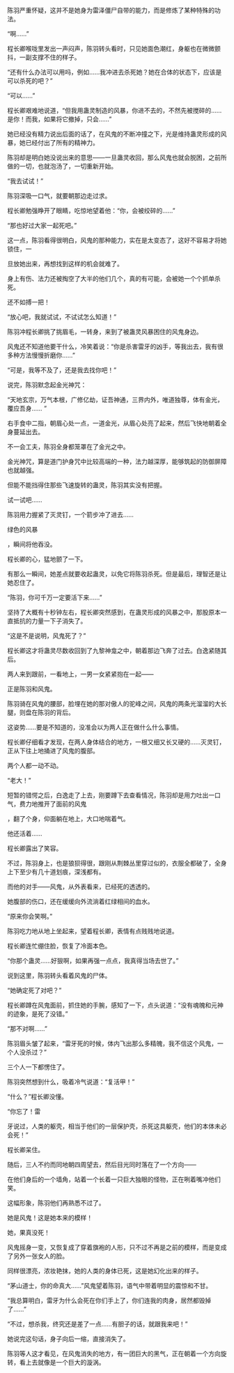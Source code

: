 陈羽严重怀疑，这并不是她身为雷泽僵尸自带的能力，而是修炼了某种特殊的功法。

“啊……”

程长卿喉咙里发出一声闷声，陈羽转头看时，只见她面色潮红，身躯也在微微颤抖，一副支撑不住的样子。

“还有什么办法可以用吗，例如……我冲进去杀死她？她在合体的状态下，应该是可以杀死的吧？”

“可以……”

程长卿艰难地说道，“但我用蛊灵制造的风暴，你进不去的，不然先被搅碎的……是你！而我，如果将它撤掉，只会……”

她已经没有精力说出后面的话了，在风鬼的不断冲撞之下，光是维持蛊灵形成的风暴，她已经付出了所有的精神力。

陈羽却是明白她没说出来的意思——一旦蛊灵收回，那么风鬼也就会脱困，之前所做的一切，也就泡汤了，一切重新开始。

“我去试试！”

陈羽深吸一口气，就要朝那边走过求。

程长卿勉强睁开了眼睛，吃惊地望着他：“你，会被绞碎的……”

“那也好过大家一起死吧。”

这一点，陈羽看得很明白，风鬼的那种能力，实在是太变态了，这好不容易才将她锁住，一

旦放她出来，再想找到这样的机会就难了。

身上有伤、法力还被掏空了大半的他们几个，真的有可能，会被她一个个抓单杀死。

还不如搏一把！

“放心吧，我就试试，不试试怎么知道！”

陈羽冲程长卿挑了挑眉毛，一转身，来到了被蛊灵风暴困住的风鬼身边。

风鬼还不知道他要干什么，冷笑着说：“你是杀害雷牙的凶手，等我出去，我有很多种方法慢慢折磨你……”

“可是，我等不及了，还是我去找你吧！”

说完，陈羽默念起金光神咒：

“天地玄宗，万气本根，广修亿劫，证吾神通，三界内外，唯道独尊，体有金光，覆应吾身…… ”

右手食中二指，朝眉心处一点，一道金光，从眉心处亮了起来，然后飞快地朝着全身蔓延出去。

不一会工夫，陈羽全身都笼罩在了金光之中。

金光神咒，算是道门护身咒中比较高端的一种，法力越深厚，能够筑起的防御屏障也就越强。

但能不能挡得住那些飞速旋转的蛊灵，陈羽其实没有把握。

试一试吧……

陈羽用力握紧了灭灵钉，一个箭步冲了进去……

绿色的风暴

，瞬间将他吞没。

程长卿的心，猛地颤了一下。

有那么一瞬间，她差点就要收起蛊灵，以免它将陈羽杀死。但是最后，理智还是让她忍住了。

“陈羽，你可千万一定要活下来……”

坚持了大概有十秒钟左右，程长卿突然感到，在蛊灵形成的风暴之中，那股原本一直抵抗的力量一下子消失了。

“这是不是说明，风鬼死了？”

程长卿这才将蛊灵尽数收回到了九黎神龛之中，朝着那边飞奔了过去。白逸紧随其后。

两人来到跟前，一看地上，一男一女紧紧抱在一起——

正是陈羽和风鬼。

陈羽骑在风鬼的腰部，脸埋在她的那对傲人的驼峰之间，风鬼的两条光溜溜的大长腿，则盘在陈羽的背后。

这姿势……要是不知道的，没准会以为两人正在做什么什么事情。

程长卿仔细看才发现，在两人身体结合的地方，一根又细又长又硬的……灭灵钉，正从下往上地捅进了风鬼的腹部。

两个人都一动不动。

“老大！”

短暂的错愕之后，白逸走了上去，刚要蹲下去查看情况，陈羽却是用力吐出一口气，费力地推开了面前的风鬼

，翻了个身，仰面躺在地上，大口地喘着气。

他还活着……

程长卿露出了笑容。

不过，陈羽身上，也是狼狈得很，跟刚从荆棘丛里穿过似的，衣服全都破了，全身上下至少有几十道划痕，深浅都有。

而他的对手——风鬼，从外表看来，已经死的透透的。

她腹部的伤口，还在缓缓向外流淌着红绿相间的血水。

“原来你会笑啊。”

陈羽吃力地从地上坐起来，望着程长卿，表情有点贱贱地说道。

程长卿连忙绷住脸，恢复了冷面本色。

“你那个蛊灵……好狠啊，如果再强一点点，我真得当场去世了。”

说到这里，陈羽转头看着风鬼的尸体。

“她确定死了对吧？”

程长卿蹲在风鬼面前，抓住她的手腕，感知了一下，点头说道：“没有魂魄和元神的迹象，是死了没错。”

“那不对啊……”

陈羽眉头皱了起来，“雷牙死的时候，体内飞出那么多精魄，我不信这个风鬼，一个人没杀过？”

三个人一下都愣住了。

陈羽突然想到什么，吸着冷气说道：“复活甲！”

“什么？”程长卿没懂。

“你忘了！雷

牙说过，人类的躯壳，相当于他们的一层保护壳，杀死这具躯壳，他们的本体未必会死！”

程长卿呆住。

随后，三人不约而同地朝四周望去，然后目光同时落在了一个方向——

在他们身后的一个墙角，站着一个长着一只巨大独眼的怪物，正在咧着嘴冲他们笑。

这幅形象，陈羽他们再熟悉不过了。

她是风鬼！这是她本来的模样！

她，果真没死！

风鬼摇身一变，又恢复成了穿着旗袍的人形，只不过不再是之前的模样，而是变成了另外一张女人的脸。

同样很漂亮，浓妆艳抹，她的人类的身体已死，这是她幻化出来的样子。

“茅山道士，你的命真大……”风鬼望着陈羽，语气中带着明显的震惊和不甘。

“我总算明白，雷牙为什么会死在你们手上了，你们连我的肉身，居然都毁掉了……”

“不过，想杀我，终究还是差了一点……有胆子的话，就跟我来吧！”

她说完这句话，身子向后一缩，直接消失了。

陈羽等人这才看见，在风鬼消失的地方，有一团巨大的黑气，正在朝着一个方向旋转，看上去就像是一个巨大的漩涡。
